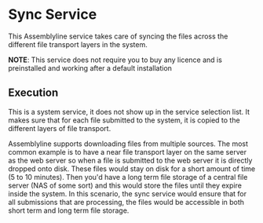 # Sync Service

This Assemblyline service takes care of syncing the files across the different file transport layers in the system.

**NOTE**: This service does not require you to buy any licence and is preinstalled and working after a default installation

## Execution

This is a system service, it does not show up in the service selection list. It makes sure that for each file submitted to the system, it is copied to the different layers of file transport.

Assemblyline supports downloading files from multiple sources. The most common example is to have a near file transport layer on the same server as the web server so when a file is submitted to the web server it is directly dropped onto disk. These files would stay on disk for a short amount of time (5 to 10 minutes). Then you'd have a long term file storage of a central file server (NAS of some sort) and this would store the files until they expire inside the system. In this scenario, the sync service would ensure that for all submissions that are processing, the files would be accessible in both short term and long term file storage.